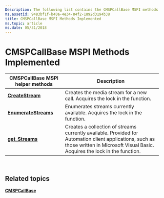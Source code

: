 ```yaml
---
Description: The following list contains the CMSPCallBase MSPI methods.
ms.assetid: 9483bf1f-b40a-4e34-84f2-1892d3194b38
title: CMSPCallBase MSPI Methods Implemented
ms.topic: article
ms.date: 05/31/2018
---
```


# CMSPCallBase MSPI Methods Implemented



| CMSPCallBase MSPI helper methods                             | Description                                                                                                                                                                           |
|--------------------------------------------------------------|---------------------------------------------------------------------------------------------------------------------------------------------------------------------------------------|
| [**CreateStream**](/windows/win32/api/tapi3if/nf-tapi3if-itstreamcontrol-createstream)         | Creates the media stream for a new call. Acquires the lock in the function.                                                                                                           |
| [**EnumerateStreams**](/windows/win32/api/tapi3if/nf-tapi3if-itstreamcontrol-enumeratestreams) | Enumerates streams currently available. Acquires the lock in the function.                                                                                                            |
| [**get\_Streams**](/windows/win32/api/tapi3if/nf-tapi3if-itstreamcontrol-get_streams)          | Creates a collection of streams currently available. Provided for Automation client applications, such as those written in Microsoft Visual Basic. Acquires the lock in the function. |



 

## Related topics

<dl> <dt>

[**CMSPCallBase**](/windows/desktop/api/Mspcall/nl-mspcall-cmspcallbase)
</dt> </dl>

 

 